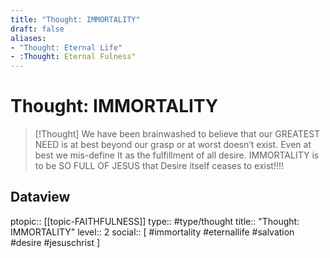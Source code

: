 ```yaml
---
title: "Thought: IMMORTALITY"
draft: false
aliases:
- "Thought: Eternal Life"
- :Thought: Eternal Fulness"
---
```

# Thought: IMMORTALITY
> [!Thought]
> We have been brainwashed to believe that our GREATEST NEED is at best beyond our grasp or at worst doesn’t exist.
> Even at best we mis-define It as the fulfillment of all desire.
> IMMORTALITY is to be SO FULL OF JESUS that Desire itself ceases to exist!!!!

## Dataview
ptopic:: [[topic-FAITHFULNESS]]
type:: #type/thought
title:: "Thought: IMMORTALITY"
level:: 2
social:: [ #immortality #eternallife #salvation #desire #jesuschrist ]